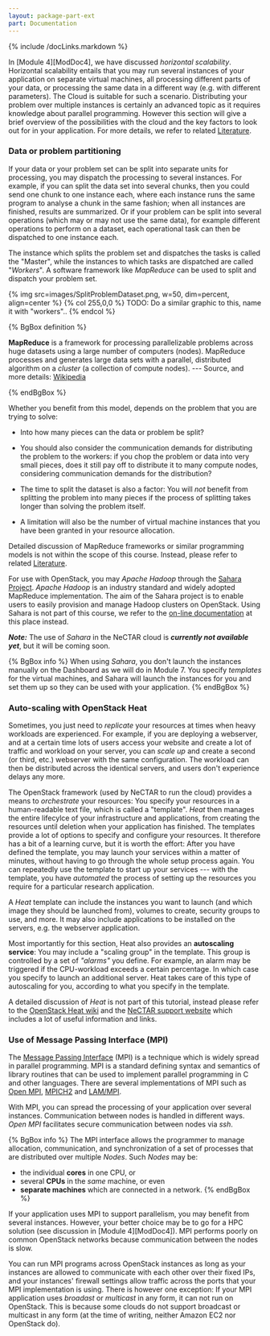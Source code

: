 ```yaml
---
layout: package-part-ext
part: Documentation
---
```

{% include /docLinks.markdown %}


In [Module 4][ModDoc4], we have discussed *horizontal scalability*. Horizontal scalability entails that you may run several instances of your application on separate virtual machines, all processing different parts of your data, or processing the same data in a different way (e.g. with different parameters). The Cloud is suitable for such a scenario. Distributing your problem over multiple instances is certainly an advanced topic as it requires knowledge about parallel programming. However this section will give a brief overview of the possibilities with the cloud and the key factors to look out for in your application. For more details, we refer to related [Literature](literature.html).

### Data or problem partitioning

If your data or your problem set can be split into separate units for processing, you may dispatch the processing to several instances. For example, if you can split the data set into several chunks, then you could send one chunk to one instance each, where each instance runs the same program to analyse a chunk in the same fashion; when all instances are finished, results are summarized. 
Or if your problem can be split into several operations (which may or may not use the same data), for example different operations to perform on a dataset, each operational task can then be dispatched to one instance each. 

The instance which splits the problem set and dispatches the tasks is called the "Master", while the instances to which tasks are dispatched are called "*Workers*". A software framework like *MapReduce* can be used to split and dispatch your problem set. 

{% img src=images/SplitProblemDataset.png, w=50, dim=percent, align=center %}
{% col 255,0,0 %} TODO: Do a similar graphic to this, name it with "workers".. {% endcol %}


{% BgBox definition %}

**MapReduce** is a framework for processing parallelizable problems across huge datasets using a large number of computers (nodes).  MapReduce processes and generates large data sets with a parallel, distributed algorithm on a *cluster* (a collection of compute nodes). --- Source, and more details: [Wikipedia](http://en.wikipedia.org/wiki/MapReduce)

{% endBgBox %}


Whether you benefit from this model, depends on the problem that you are trying to solve: 

* Into how many pieces can the data or problem be split? 

* You should also consider the communication demands for distributing the problem to the workers: if you chop the problem or data into very small pieces, does it still pay off to distribute it to many compute nodes, considering communication demands for the distribution? 

* The time to split the dataset is also a factor: You will *not* benefit from splitting the problem into many pieces if the process of splitting takes longer than solving the problem itself.

* A limitation will also be the number of virtual machine instances that you have been granted in your resource allocation. 

Detailed discussion of MapReduce frameworks or similar programming  models is not within the scope of this course. Instead, please refer to related [Literature](literature.html).

For use with OpenStack, you may *Apache Hadoop* through the [Sahara Project](http://docs.openstack.org/developer/sahara/). *Apache Hadoop* is an industry standard and widely adopted MapReduce implementation. The aim of the Sahara project is to enable users to easily provision and manage Hadoop clusters on OpenStack. Using Sahara is not part of this course, we refer to the [on-line documentation](http://docs.openstack.org/developer/sahara/) at this place instead.

***Note:*** The use of *Sahara* in the NeCTAR cloud is ***currently not available yet***, but it will be coming soon.

{% BgBox info %}
When using *Sahara*, you don't launch the instances manually on the Dashboard as we will do in Module 7. You specify *templates* for the virtual machines, and Sahara will launch the instances for you and set them up so they can be used with your application.
{% endBgBox %}


### Auto-scaling with OpenStack Heat

Sometimes, you just need to *replicate* your resources at times when heavy workloads are experienced. For example, if you are deploying a webserver, and at a certain time lots of users access your website and create a lot of traffic and workload on your server, you can *scale up* and create a second (or third, etc.) webserver with the same configuration. The workload can then be distributed across the identical servers, and users don't experience delays any more. 

The OpenStack framework (used by NeCTAR to run the cloud) provides a means to *orchestrate* your resources: You specify your resources in a human-readable text file, which is called a "template". *Heat* then manages the entire lifecylce of your infrastructure and applications, from creating the resources until deletion when your application has finished. The templates provide a lot of options to specify and configure your resources. It therefore has a bit of a learning curve, but it is worth the effort: After you have defined the template, you may launch your services within a matter of minutes, without having to go through the whole setup process again. You can repeatedly use the template to start up your services --- with the template, you have *automated* the process of setting up the resources you require for a particular research application.

A *Heat* template can include the instances you want to launch (and which image they should be launched from), volumes to create, security groups to use, and more. It may also include applications to be installed on the servers, e.g. the webserver application.

Most importantly for this section, Heat also provides an **autoscaling service**: You may include a "scaling group" in the template. This group is controlled by a set of *"alarms"* you define. For example, an alarm may be triggered if the CPU-workload exceeds a certain percentage. 
In which case you specify to launch an additional server. Heat takes care of this type of autoscaling for you, according to what you specify in the template.

A detailed discussion of *Heat* is not part of this tutorial, instead please refer to the [OpenStack Heat wiki](https://wiki.openstack.org/wiki/Heat) and the [NeCTAR support website](http://support.rc.nectar.org.au/docs/heat) which includes a lot of useful information and links.


### Use of Message Passing Interface (MPI)

The [Message Passing Interface](http://en.wikipedia.org/wiki/Message_Passing_Interface) (MPI) is a technique which is widely spread in parallel programming. MPI is a standard defining syntax and semantics of library routines that can be used to implement parallel programming in C and other languages. There are several implementations of MPI such as [Open MPI](http://www.open-mpi.org/), [MPICH2](http://www.mcs.anl.gov/research/projects/mpich2/) and [LAM/MPI](http://www.lam-mpi.org/). 

With MPI, you can spread the processing of your application over several instances. Communication between nodes is handled in different ways. *Open MPI* facilitates secure communication between nodes via *ssh*.

{% BgBox info %}
The MPI interface allows the programmer to manage allocation, communication, and synchronization of a set of processes that are distributed over multiple *Nodes*. Such *Nodes* may be:

* the individual **cores** in one CPU, or 
* several **CPUs** in the *same* machine, or even 
* **separate machines** which are connected in a network. 
{% endBgBox %}

If your application uses MPI to support parallelism, you may benefit from several instances. However, your better choice may be to go for a HPC solution (see discussion in [Module 4][ModDoc4]). MPI performs poorly on common OpenStack networks because communication between the nodes is slow. 

You can run MPI programs across OpenStack instances as long as your instances are allowed to communicate with each other over their fixed IPs, and your instances' firewall settings allow traffic across the ports that your MPI implementation is using.
There is however one exception: If your MPI application uses *broadast* or *multicast* in any form, it can not run on OpenStack. This is because some clouds do not support broadcast or multicast in any form (at the time of writing, neither Amazon EC2 nor OpenStack do).



